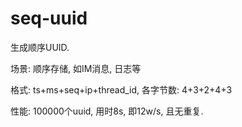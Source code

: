 # seq-uuid

生成顺序UUID.

场景: 顺序存储, 如IM消息, 日志等

格式: ts+ms+seq+ip+thread_id, 各字节数: 4+3+2+4+3

性能: 100000个uuid, 用时8s, 即12w/s, 且无重复.
